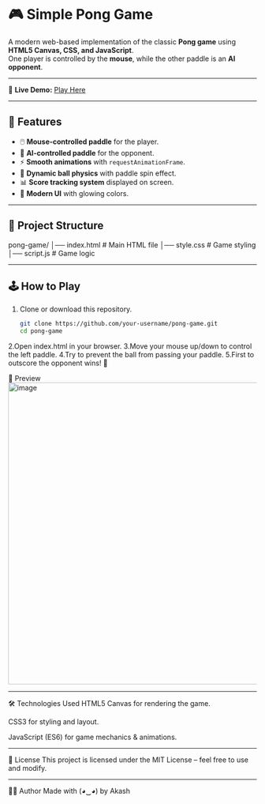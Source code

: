 # 🎮 Simple Pong Game

A modern web-based implementation of the classic **Pong game** using **HTML5 Canvas, CSS, and JavaScript**.  
One player is controlled by the **mouse**, while the other paddle is an **AI opponent**.

---

🔗 **Live Demo:** [Play Here](https://pong-game-one-livid.vercel.app)

---

## 🚀 Features
- 🖱️ **Mouse-controlled paddle** for the player.  
- 🤖 **AI-controlled paddle** for the opponent.  
- ⚡ **Smooth animations** with `requestAnimationFrame`.  
- 🏓 **Dynamic ball physics** with paddle spin effect.  
- 📊 **Score tracking system** displayed on screen.  
- 🎨 **Modern UI** with glowing colors.

---

## 📂 Project Structure
pong-game/
│── index.html # Main HTML file
│── style.css # Game styling
│── script.js # Game logic

---

## 🕹️ How to Play
1. Clone or download this repository.  
   ```bash
   git clone https://github.com/your-username/pong-game.git
   cd pong-game
2.Open index.html in your browser.
3.Move your mouse up/down to control the left paddle.
4.Try to prevent the ball from passing your paddle.
5.First to outscore the opponent wins! 🎉

📸 Preview
<img width="927" height="611" alt="image" src="https://github.com/user-attachments/assets/7e91ce4e-156b-4135-b46b-7710015a4866" />

---

🛠️ Technologies Used
HTML5 Canvas for rendering the game.

CSS3 for styling and layout.

JavaScript (ES6) for game mechanics & animations.

---

📜 License
This project is licensed under the MIT License – feel free to use and modify.

---

🧑‍💻 Author Made with (◕‿◕) by Akash

